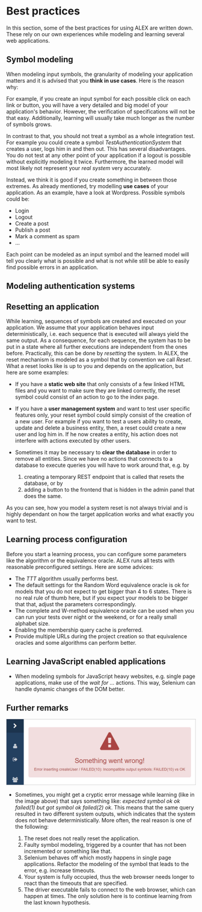 # Best practices

In this section, some of the best practices for using ALEX are written down. 
These rely on our own experiences while modeling and learning several web applications.


## Symbol modeling

When modeling input symbols, the granularity of modeling your application matters and it is advised that you **think in use cases**. 
Here is the reason why:

For example, if you create an input symbol for each possible click on each link or button, you will have a very detailed and big model of your application's behavior.
However, the verification of specifications will not be that easy.
Additionally, learning will usually take much longer as the number of symbols grows.

In contrast to that, you should not treat a symbol as a whole integration test. 
For example you could create a symbol _TestAuthenticationSystem_ that creates a user, logs him in and then out. 
This has several disadvantages. 
You do not test at any other point of your application if a logout is possible without explicitly modeling it twice. 
Furthermore, the learned model will most likely not represent your _real system_ very accurately.  

Instead, we think it is good if you create something in between those extremes. 
As already mentioned, try modelling **use cases** of your application. 
As an example, have a look at Wordpress. 
Possible symbols could be:

- Login
- Logout
- Create a post
- Publish a post
- Mark a comment as spam
- ...

Each point can be modeled as an input symbol and the learned model will tell you clearly what is possible and what is not while still be able to easily find possible errors in an application.


## Modeling authentication systems

<slides>
    <slide title="HTTP Basic Auth">
        <template slot="image">
            <img src="./assets/auth-1.jpg">
        </template>
        <template slot="text">
            The <em>Make request</em> action and the <em>Open URL</em> action both support the specification of credentials, consisting of a login and a password, in order to use basic HTTP auth.
        </template>
    </slide>
    <slide title="JSON Web Tokens (JWT)">
        <template slot="image">
            <img src="./assets/auth-2.jpg">
        </template>
        <template slot="text">
            JWTs are usually used to authenticate against REST APIs by sending an encoded token in the <em>Authorization</em> header, like <code>Authorization: Bearer TOKEN</code>. 
            In ALEX, you can specify HTTP headers in the <em>Make request</em> action.
            It usually makes sense to store the JWT in a variable and let ALEX insert it dynamically, like in the image above.
        </template>
    </slide>
    <slide title="Cookies">
        <template slot="image">
            <img src="./assets/auth-2.jpg">
        </template>
        <template slot="text">
            In the <em>Make request</em> and in the <em>Open URL</em> action you can specify both, cookies and additional HTTP header fields, if necessary.
            A common method to use cookies is to authenticate via the web interface and use the cookie for REST requests.
            In order to model this, first model the login behavior via the web interface.
            Then, use the <em>Set variable by cookie</em> action with the <em>Browser cookie</em> option to save the cookie.
            After that, the cookie is stored in a available and can be used in the <em>Make request</em> action.
        </template>
    </slide>
</slides>


## Resetting an application

While learning, sequences of symbols are created and executed on your application. 
We assume that your application behaves input deterministically, i.e. each sequence that is executed will always yield the same output. 
As a consequence, for each sequence, the system has to be put in a state where all further executions are independent from the ones before.
Practically, this can be done by *resetting* the system.
In ALEX, the reset mechanism is modeled as a symbol that by convention we call *Reset*.
What a reset looks like is up to you and depends on the application, but here are some examples:

* If you have a **static web site** that only consists of a few linked HTML files and you want to make sure they are linked correctly, the reset symbol could consist of an action to go to the index page.

* If you have a **user management system** and want to test user specific features only, your reset symbol could simply consist of the creation of a new user. 
  For example if you want to test a users ability to create, update and delete a business entity, then, a reset could create a new user and log him in. 
  If he now creates a entity, his action does not interfere with actions executed by other users.

* Sometimes it may be necessary to **clear the database** in order to remove all entities. 
  Since we have no actions that connects to a database to execute queries you will have to work around that, e.g. by 

    1. creating a temporary REST endpoint that is called that resets the database, or by 
    2. adding a button to the frontend that is hidden in the admin panel that does the same.

As you can see, how you model a system reset is not always trivial and is highly dependant on how the target application works and what exactly you want to test.


## Learning process configuration

Before you start a learning process, you can configure some parameters like the algorithm or the equivalence oracle. 
ALEX runs all tests with reasonable preconfigured settings.
Here are some advices:

- The *TTT* algorithm usually performs best.
- The default settings for the Random Word equivalence oracle is ok for models that you do not expect to get bigger than 4 to 6 states. 
  There is no real rule of thumb here, but if you expect your models to be bigger that that, adjust the parameters correspondingly.
- The complete and W-method equivalence oracle can be used when you can run your tests over night or the weekend, or for a really small alphabet size. 
- Enabling the membership query cache is preferred.
- Provide multiple URLs during the project creation so that equivalence oracles and some algorithms can perform better.


## Learning JavaScript enabled applications

- When modeling symbols for JavaScript heavy websites, e.g. single page applications, make use of the *wait for ...* actions. 
  This way, Selenium can handle dynamic changes of the DOM better.


## Further remarks

![Learning Error](./assets/learning-error.jpg)

- Sometimes, you might get a cryptic error message while learning (like in the image above) that says something like: *expected symbol ok ok failed(1) but got symbol ok failed(2) ok*.
  This means that the same query resulted in two different system outputs, which indicates that the system does not behave deterministically.
  More often, the real reason is one of the following:
  
  1. The reset does not really reset the application.
  2. Faulty symbol modeling, triggered by a counter that has not been incremented or something like that.
  3. Selenium behaves off which mostly happens in single page applications.
     Refactor the modeling of the symbol that leads to the error, e.g. increase timeouts.
  4. Your system is fully occupied, thus the web browser needs longer to react than the timeouts that are specified.
  5. The driver executable fails to connect to the web browser, which can happen at times.
     The only solution here is to continue learning from the last known hypothesis.
